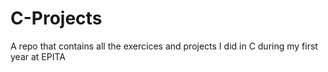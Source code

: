 # C-Projects
A repo that contains all the exercices and projects I did in C during my first year at EPITA
